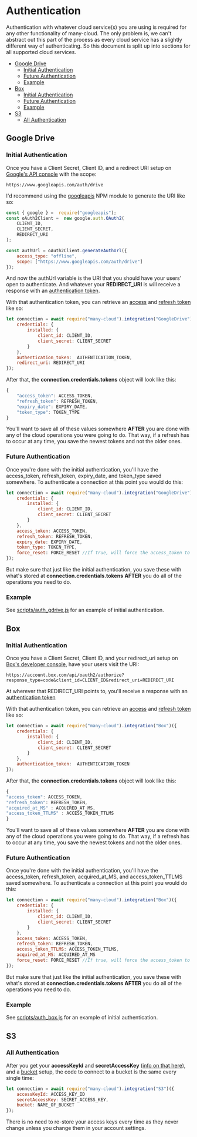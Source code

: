 ﻿# Authentication
Authentication with whatever cloud service(s) you are using is required for any other functionality of many-cloud. The only problem is, we can't abstract out this part of the process as every cloud service has a slightly different way of authenticating. So this document is split up into sections for all supported cloud services.

- [Google Drive](#google-drive)
  * [Initial Authentication](#initial-authentication)
  * [Future Authentication](#future-authentication)
  * [Example](#example)
- [Box](#box)
  * [Initial Authentication](#initial-authentication-1)
  * [Future Authentication](#future-authentication-1)
  * [Example](#example-1)
- [S3](#s3)
  * [All Authentication](#all-authentication)

## Google Drive

### Initial Authentication

Once you have a Client Secret, Client ID, and a redirect URI setup on [Google's API console](https://console.cloud.google.com/apis/) with the scope:
```
https://www.googleapis.com/auth/drive
```
I'd recommend using the [googleapis](https://www.npmjs.com/package/googleapis) NPM module to generate the URI like so:
```js
const { google } =  require("googleapis");
const oAuth2Client =  new google.auth.OAuth2(
	CLIENT_ID,
	CLIENT_SECRET,
	REDIRECT_URI
);

const authUrl = oAuth2Client.generateAuthUrl({
	access_type: "offline",
	scope: ["https://www.googleapis.com/auth/drive"]
});
```
And now the authUrl variable is the URI that you should have your users' open to authenticate. And whatever your **REDIRECT_URI** is will receive a response with an [authentication token](https://www.oauth.com/oauth2-servers/access-tokens/authorization-code-request/).

With that authentication token, you can retrieve an [access](https://www.oauth.com/oauth2-servers/access-tokens/access-token-response/) and [refresh token](https://www.oauth.com/oauth2-servers/access-tokens/refreshing-access-tokens/) like so:
```js
let connection = await require("many-cloud").integration("GoogleDrive")({
	credentials: {
		installed: {
			client_id: CLIENT_ID,
			client_secret: CLIENT_SECRET
		}
	},
	authentication_token:  AUTHENTICATION_TOKEN,
	redirect_uri: REDIRECT_URI
});
```
After that, the **connection.credentials.tokens** object will look like this:
```js
{
	"access_token": ACCESS_TOKEN,
	"refresh_token": REFRESH_TOKEN,
	"expiry_date": EXPIRY_DATE,
	"token_type": TOKEN_TYPE
}
```
You'll want to save all of these values somewhere **AFTER** you are done with any of the cloud operations you were going to do. That way, if a refresh has to occur at any time, you save the newest tokens and not the older ones.

### Future Authentication
Once you're done with the initial authentication, you'll have the access_token, refresh_token, expiry_date, and token_type saved somewhere. To authenticate a connection at this point you would do this:
```js
let connection = await require("many-cloud").integration("GoogleDrive")({
	credentials: {
		installed: {
			client_id: CLIENT_ID,
			client_secret: CLIENT_SECRET
		}
	},
	access_token: ACCESS_TOKEN,
	refresh_token: REFRESH_TOKEN,
	expiry_date: EXPIRY_DATE,
	token_type: TOKEN_TYPE,
	force_reset: FORCE_RESET //If true, will force the access_token to refresh
});
```
But make sure that just like the initial authentication, you save these with what's stored at **connection.credentials.tokens** **AFTER** you do all of the operations you need to do.

### Example
See [scripts/auth_gdrive.js](../scripts/auth_gdrive.js) for an example of initial authentication.

## Box

### Initial Authentication
Once you have a Client Secret, Client ID, and your redirect_uri setup on [Box's developer console](https://developer.box.com/), have your users visit the URI: 
```
https://account.box.com/api/oauth2/authorize?response_type=code&client_id=CLIENT_ID&redirect_uri=REDIRECT_URI
```
At wherever that REDIRECT_URI points to, you'll receive a response with an [authentication token](https://www.oauth.com/oauth2-servers/access-tokens/authorization-code-request/)

With that authentication token, you can retrieve an [access](https://www.oauth.com/oauth2-servers/access-tokens/access-token-response/) and [refresh token](https://www.oauth.com/oauth2-servers/access-tokens/refreshing-access-tokens/) like so:
```js
let connection = await require("many-cloud").integration("Box")({
	credentials: {
		installed: {
			client_id: CLIENT_ID,
			client_secret: CLIENT_SECRET
		}
	},
	authentication_token:  AUTHENTICATION_TOKEN
});
```

After that, the **connection.credentials.tokens** object will look like this:
```js
{
"access_token": ACCESS_TOKEN,
"refresh_token": REFRESH_TOKEN,
"acquired_at_MS" : ACQUIRED_AT_MS,
"access_token_TTLMS" : ACCESS_TOKEN_TTLMS
}
```
You'll want to save all of these values somewhere **AFTER** you are done with any of the cloud operations you were going to do. That way, if a refresh has to occur at any time, you save the newest tokens and not the older ones.
### Future Authentication
Once you're done with the initial authentication, you'll have the access_token, refresh_token, acquired_at_MS, and access_token_TTLMS saved somewhere. To authenticate a connection at this point you would do this:
```js
let connection = await require("many-cloud").integration("Box")({
	credentials: {
		installed: {
			client_id: CLIENT_ID,
			client_secret: CLIENT_SECRET
		}
	},
	access_token: ACCESS_TOKEN,
	refresh_token: REFRESH_TOKEN,
	access_token_TTLMS: ACCESS_TOKEN_TTLMS,
	acquired_at_MS: ACQUIRED_AT_MS
	force_reset: FORCE_RESET //If true, will force the access_token to refresh
});
```
But make sure that just like the initial authentication, you save these with what's stored at **connection.credentials.tokens** **AFTER** you do all of the operations you need to do.

### Example
See [scripts/auth_box.js](../scripts/auth_box.js) for an example of initial authentication.


## S3

### All Authentication
After you get your **accessKeyId** and **secretAccessKey** ([info on that here](https://aws.amazon.com/premiumsupport/knowledge-center/create-access-key/)), and a [bucket](https://docs.aws.amazon.com/AmazonS3/latest/gsg/CreatingABucket.html) setup, the code to connect to a bucket is the same every single time:
```js
let connection = await require("many-cloud").integration("S3")({
	accessKeyId: ACCESS_KEY_ID
	secretAccessKey: SECRET_ACCESS_KEY,
	bucket: NAME_OF_BUCKET
});
```
There is no need to re-store your access keys every time as they never change unless you change them in your account settings.
